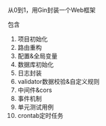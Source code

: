 从0到1，用Gin封装一个Web框架

包含 
1. 项目初始化
2. 路由重构
3. 配置&全局变量
4. 数据库初始化
5. 日志封装
6. validator数据校验&自定义规则
7. 中间件&cors
8. 事件机制
9. 单元测试用例
10. crontab定时任务
